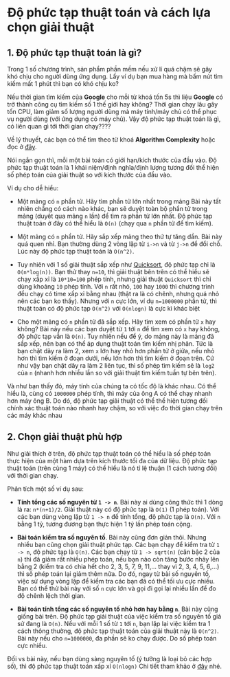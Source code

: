 # Độ phức tạp thuật toán và cách lựa chọn giải thuật

## 1. Độ phức tạp thuật toán là gì?

Trong 1 số chương trình, sản phẩm phần mềm nếu xử lí quá chậm sẽ gây khó chịu cho người dùng ứng dụng. Lấy ví dụ bạn mua hàng mà bấm nút tìm kiếm mất 1 phút thì bạn có khó chịu ko?

Nếu thời gian tìm kiếm của **Google** cho mỗi từ khoá tốn 5s thì liệu **Google** có trở thành công cụ tìm kiếm số 1 thế giới hay không?
Thời gian chạy lâu gây tốn CPU, làm giảm số lượng người dùng mà máy tính/máy chủ có thể phục vụ người dùng (với ứng dụng có máy chủ). Vậy độ phức tạp thuật toán là gì, có liên quan gì tới thời gian chạy????

Về lý thuyết, các bạn có thể tìm theo từ khoá **Algorithm Complexity** hoặc đọc ở [đây](https://vi.wikipedia.org/wiki/%C4%90%E1%BB%99_ph%E1%BB%A9c_t%E1%BA%A1p_thu%E1%BA%ADt_to%C3%A1n).

Nói ngắn gọn thì, mỗi một bài toán có giới hạn/kích thước của đầu vào. Độ phức tạp thuật toán là 1 khái niệm/định nghĩa/định lượng tương đối thể hiện số phép toán của giải thuật so với kích thước của đầu vào.

Ví dụ cho dễ hiểu:

- Một mảng có `n` phần tử. Hãy tìm phần tử lớn nhất trong mảng
Bài này tất nhiên chẳng có cách nào khác, bạn sẽ duyệt toàn bộ phần tử trong mảng (duyêt qua mảng `n` lần) để tìm ra phần tử lớn nhất. Độ phức tạp thuật toán ở đây có thể hiểu là `O(n)` (chạy qua `n` phần tử để tìm kiếm).

- Một mảng có `n` phần tử. Hãy sắp xếp mảng theo thứ tự tăng dần.
Bài này quá quen nhỉ. Bạn thường dùng 2 vòng lặp từ `i->n` và từ `j->n` để đổi chỗ. Lúc này độ phức tạp thuật toán là `O(n^2)`.

- Tuy nhiên với 1 số giải thuật sắp xếp như [Quicksort](https://en.wikipedia.org/wiki/Quicksort), độ phức tạp chỉ là `O(n*log(n))`. 
Bạn thử thay `n=10`, thì giải thuật bên trên có thể hiểu sẽ chạy xấp xỉ là `10*10=100` phép tính, nhưng giải thuật `Quicksort` thì chỉ dùng khoảng `10` phép tính. Với `n` rất nhỏ, `100` hay `1000` thì chương trình đều chạy có time xấp xỉ bằng nhau (thật ra là có chênh, nhưng quá nhỏ nên các bạn ko thấy). Nhưng với `n` cực lớn, ví dụ `n=1000000` phần tử, thì thuật toán có độ phức tạp `O(n^2)` với `O(nlogn)` là cực kì khác biệt

- Cho một mảng có `n` phần tử đã sắp xếp. Hãy tìm xem có phần tử `x` hay không?
Bài này nếu các bạn duyệt từ `1` tới `n` để tìm xem có `x` hay không, độ phức tạp vẫn là `O(n)`.
Tuy nhiên nếu để ý, do mảng này là mảng đã sắp xếp, nên bạn có thể áp dụng thuật toán tìm kiếm nhị phân. Tức là bạn chặt dãy ra làm 2, xem `x` lớn hay nhỏ hơn phần tử ở giữa, nếu nhỏ hơn thì tìm kiếm ở đoạn dưới, nếu lớn hơn thì tìm kiếm ở đoạn trên. Cứ như vậy bạn chặt dãy ra làm 2 liên tục, thì số phép tìm kiếm sẽ là `log2` của `n` (nhanh hơn nhiều lần so với giải thuật tìm kiếm tuần tự bên trên).

Và như bạn thấy đó, máy tính của chúng ta có tốc độ là khác nhau. Có thể hiểu là, cùng có `1000000` phép tính, thì máy của ông A có thể chạy nhanh hơn máy ông B. Do đó, độ phức tạp giải thuật có thể thể hiện tương đối chính xác thuật toán nào nhanh hay chậm, so với việc đo thời gian chạy trên các máy khác nhau 


## 2. Chọn giải thuật phù hợp

Như giải thích ở trên, độ phức tạp thuật toán có thể hiểu là số phép toán thực hiện của một hàm dựa trên kích thước tối đa của dữ liệu. Độ phức tạp thuật toán (trên cùng 1 máy) có thể hiểu là nó tỉ lệ thuận (1 cách tương đối) với thời gian chạy.

Phân tích một số ví dụ sau:

- **Tính tổng các số nguyên từ `1 -> n`**. Bài này ai dùng công thức thì 1 dòng là ra: `n*(n+1)/2`. Giải thuật này có độ phức tạp là `O(1)` (1 phép toán). Với các bạn dùng vòng lặp từ `1 -> n` để tính tổng, độ phức tạp là `O(n)`. Với `n` bằng 1 tỷ, tương đương bạn thực hiện 1 tỷ lần phép toán cộng.

- **Bài toán kiểm tra số nguyên tố**. Bài này cũng đơn giản thôi. Nhưng nhiều bạn cũng chọn giải thuật phức tạp. Các bạn chạy để kiểm tra từ `1 -> n`, độ phức tạp là `O(n)`. Các bạn chạy từ `1 -> sqrt(n)` (căn bậc 2 của `n`) thì đã giảm rất nhiều phép toán, nếu bạn nào còn tăng bước nhảy lên bằng 2 (kiểm tra có chia hết cho 2, 3, 5, 7, 9, 11,... thay vì 2, 3, 4, 5, 6,...) thì số phép toán lại giảm thêm nữa. Do đó, ngay từ bài số nguyên tố, việc sử dụng vòng lặp để kiểm tra các bạn đã có thể tối ưu cực nhiều. Bạn có thể thử bài này với số `n` cực lớn và gọi đi gọi lại nhiều lần để đo độ chênh lệch thời gian.

- **Bài toán tính tổng các số nguyên tố nhỏ hơn hay bằng `n`**. Bài này cũng giống bài trên. Độ phức tạp giải thuật của việc kiểm tra số nguyên tố giả sử đang là `O(n)`. Nếu với mỗi 1 số từ `1` tới `n`, bạn lặp lại việc kiểm tra 1 cách thông thường, độ phức tạp thuật toán của giải thuật này là `O(n^2)`. Bài này nếu cho `n=1000000`, đa phần sẽ ko chạy được. Do số phép toán cực nhiều.

Đối vs bài này, nếu bạn dùng sàng nguyên tố (ý tưởng là loại bỏ các hợp số), thì độ phức tạp thuật toán xấp xỉ `O(nlogn)`
Chi tiết tham khảo ở [đây](https://vnoi.info/wiki/translate/he/Number-Theory-2) nhé.

